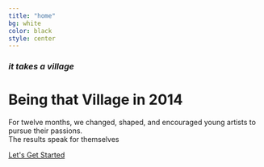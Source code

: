```yaml
---
title: "home"
bg: white
color: black
style: center
---
```


### *it takes a village*

<span class="fa-stack subtlecircle" style="font-size:100px; background:rgba(25,25,25,0.25)">
  <i class="fa fa-circle fa-stack-2x text-white"></i>
  <i class="fa fa-heart fa-stack-1x text-red heart"></i>
</span>

# Being that Village in 2014

For twelve months, we changed, shaped, and encouraged young artists to pursue their passions. <br> The results speak for themselves

<div class="next-button">
	<a href="#why" class="btn btn-lg">Let's Get Started</a>
</div>

